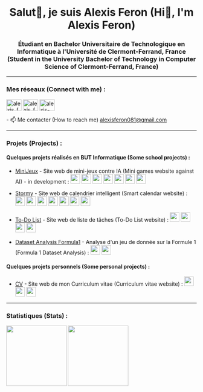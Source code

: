 <h1 align="center">Salut👋, je suis Alexis Feron (Hi👋, I'm Alexis Feron)</h1>
<h3 align="center">Étudiant en Bachelor Universitaire de Technologique en Informatique à l'Université de Clermont-Ferrand, France (Student in the University Bachelor of Technology in Computer Science of Clermont-Ferrand, France)</h3>

---

<h3 align="left">Mes réseaux (Connect with me) :</h3>
<p align="left">
<a href="https://instagram.com/alexis_feron_" target="blank"><img align="center" src="https://raw.githubusercontent.com/rahuldkjain/github-profile-readme-generator/master/src/images/icons/Social/instagram.svg" alt="alexis_feron_" height="30" width="40" /></a>
<a href="https://twitter.com/alexis_feron_" target="blank"><img align="center" src="https://raw.githubusercontent.com/rahuldkjain/github-profile-readme-generator/master/src/images/icons/Social/twitter.svg" alt="alexis_feron_" height="30" width="40" /></a>
<a href="https://linkedin.com/in/alexis-feron" target="blank"><img align="center" src="https://raw.githubusercontent.com/rahuldkjain/github-profile-readme-generator/master/src/images/icons/Social/linked-in-alt.svg" alt="alexis-feron" height="30" width="40" /></a>
</p>
<a>- 📫 Me contacter (How to reach me) </a><a href="mailto:alexisferon081@gmail.com">alexisferon081@gmail.com</a>

---

<h3 align="left">Projets (Projects) :</h3>

<h4>Quelques projets réalisés en BUT Informatique (Some school projects) :</h4>

- [MiniJeux](https://github.com/Baptiiiiste/MiniJeux) - Site web de mini-jeux contre IA (Mini games website against AI) - in development : <img src="https://github.com/alexis-feron/alexis-feron/blob/main/assets/nextjs.png" width="25" height="25"/> <img src="https://github.com/alexis-feron/alexis-feron/blob/main/assets/react.png" width="25" height="25"/> <img src="https://github.com/alexis-feron/alexis-feron/blob/main/assets/html.png" width="25" height="25"/> <img src="https://github.com/alexis-feron/alexis-feron/blob/main/assets/css.png" width="25" height="25"/> <img src="https://github.com/alexis-feron/alexis-feron/blob/main/assets/javascript.png" width="25" height="25"/> <img src="https://github.com/alexis-feron/alexis-feron/blob/main/assets/git.png" width="25" height="25"/> <img src="https://github.com/alexis-feron/alexis-feron/blob/main/assets/figma.png" width="25" height="25"/>

- [Stormy](https://github.com/LouisDuf/Stormy) - Site web de calendrier intelligent (Smart calendar website) : <img src="https://github.com/alexis-feron/alexis-feron/blob/main/assets/html.png" width="25" height="25"/> <img src="https://github.com/alexis-feron/alexis-feron/blob/main/assets/css.png" width="25" height="25"/> <img src="https://github.com/alexis-feron/alexis-feron/blob/main/assets/ionic.png" width="25" height="25"/> <img src="https://github.com/alexis-feron/alexis-feron/blob/main/assets/typescript.png" width="25" height="25"/> <img src="https://github.com/alexis-feron/alexis-feron/blob/main/assets/angular.png" width="25" height="25"/> <img src="https://github.com/alexis-feron/alexis-feron/blob/main/assets/git.png" width="25" height="25"/> <img src="https://github.com/alexis-feron/alexis-feron/blob/main/assets/figma.png" width="25" height="25"/>

- [To-Do List](https://github.com/alexis-feron/PHP-ToDo-List) - Site web de liste de tâches (To-Do List website) : <img src="https://github.com/alexis-feron/alexis-feron/blob/main/assets/php.png" width="25" height="25"/> <img src="https://github.com/alexis-feron/alexis-feron/blob/main/assets/html.png" width="25" height="25"/> <img src="https://github.com/alexis-feron/alexis-feron/blob/main/assets/css.png" width="25" height="25"/> <img src="https://github.com/alexis-feron/alexis-feron/blob/main/assets/git.png" width="25" height="25"/>

- [Dataset Analysis Formula1](https://github.com/alexis-feron/Dataset-Analysis-Formula1) - Analyse d'un jeu de donnée sur la Formule 1 (Formula 1 Dataset Analysis) :  <img src="https://github.com/alexis-feron/alexis-feron/blob/main/assets/python.png" width="25" height="25"/> <img src="https://github.com/alexis-feron/alexis-feron/blob/main/assets/postgre.png" width="25" height="25"/>

<h4>Quelques projets personnels (Some personal projects) :</h4>

- [CV](https://github.com/alexis-feron/CV) - Site web de mon Curriculum vitae (Curriculum vitae website) : <img src="https://github.com/alexis-feron/alexis-feron/blob/main/assets/html.png" width="25" height="25"/> <img src="https://github.com/alexis-feron/alexis-feron/blob/main/assets/css.png" width="25" height="25"/> <img src="https://github.com/alexis-feron/alexis-feron/blob/main/assets/javascript.png" width="25" height="25"/>

---

<h3 align="left">Statistiques (Stats) :</h3>
<p>
<img height="160px" align="left" src="https://github-readme-stats.vercel.app/api/top-langs/?username=alexis-feron&layout=compact" />
<img height="160px" align="center" src="https://github-readme-stats.vercel.app/api?username=alexis-feron&show_icons=true&count_private=true" />
</p>
